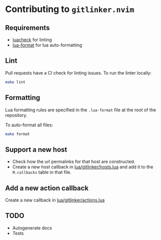 # Contributing to `gitlinker.nvim`

## Requirements

- [luacheck](https://github.com/luarocks/luacheck#installation) for
  linting
- [lua-format](https://github.com/Koihik/LuaFormatter) for lua
  auto-formatting

## Lint

Pull requests have a CI check for linting issues. To run the linter
locally:

``` bash
make lint
```

## Formatting

Lua formatting rules are specified in the `.lua-format` file at the root of the
repository.

To auto-format all files:

```bash
make format
```

## Support a new host

- Check how the url permalinks for that host are constructed.
- Create a new host callback in
  [lua/gitlinker/hosts.lua](./lua/gitlinker/hosts.lua) and add it to the
  `M.callbacks` table in that file.

## Add a new action callback

Create a new callback in
[lua/gitlinker/actions.lua](./lua/gitlinker/actions.lua)

## TODO

- Autogenerate docs
- Tests
